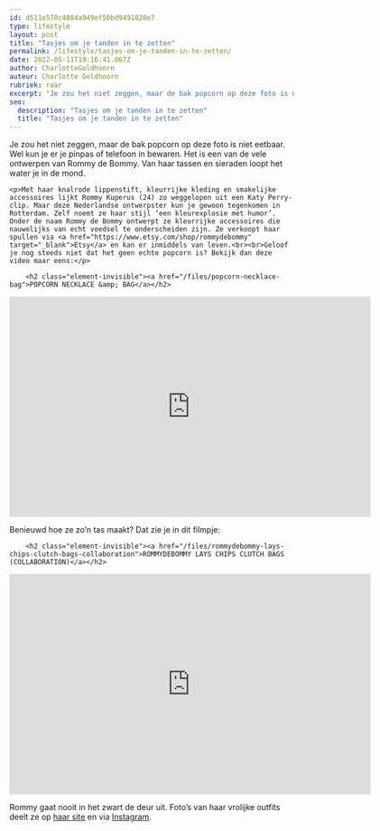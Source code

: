 ```yaml
---
id: d511e570c4084a949ef50bd9491020e7
type: lifestyle
layout: post
title: "Tasjes om je tanden in te zetten"
permalink: /lifestyle/tasjes-om-je-tanden-in-te-zetten/
date: 2022-05-11T19:16:41.067Z
author: CharlotteGoldhoorn
auteur: Charlotte Goldhoorn
rubriek: raar
excerpt: "Je zou het niet zeggen, maar de bak popcorn op deze foto is niet eetbaar. Wel kun je er je pinpas of telefoon in bewaren. Het is een van de vele ontwerpen van Rommy de Bommy. Van haar tassen en sieraden loopt het water je in de mond.  "
seo:
  description: "Tasjes om je tanden in te zetten"
  title: "Tasjes om je tanden in te zetten"
---
```

Je zou het niet zeggen, maar de bak popcorn op deze foto is niet eetbaar. Wel kun je er je pinpas of telefoon in bewaren. Het is een van de vele ontwerpen van Rommy de Bommy. Van haar tassen en sieraden loopt het water je in de mond.  

    <p>Met haar knalrode lippenstift, kleurrijke kleding en smakelijke accessoires lijkt Rommy Kuperus (24) zo weggelopen uit een Katy Perry-clip. Maar deze Nederlandse ontwerpster kun je gewoon tegenkomen in Rotterdam. Zelf noemt ze haar stijl ‘een kleurexplosie met humor’. Onder de naam Rommy de Bommy ontwerpt ze kleurrijke accessoires die nauwelijks van echt voedsel te onderscheiden zijn. Ze verkoopt haar spullen via <a href="https://www.etsy.com/shop/rommydebommy" target="_blank">Etsy</a> en kan er inmiddels van leven.<br><br>Geloof je nog steeds niet dat het geen echte popcorn is? Bekijk dan deze video maar eens:</p>
<p><div class="media media-element-container media-default"><div id="file-11989" class="file file-video file-video-youtube">

        <h2 class="element-invisible"><a href="/files/popcorn-necklace-bag">POPCORN NECKLACE &amp; BAG</a></h2>
    
  
  <div class="content">
    <div class="media-youtube-video media-element file-default media-youtube-1">
  <iframe class="media-youtube-player" width="640" height="390" title="POPCORN NECKLACE &amp; BAG" src="https://www.youtube.com/embed/APo7CbrjJx8?wmode=opaque&controls=" name="POPCORN NECKLACE &amp; BAG" frameborder="0" allowfullscreen="">Video van POPCORN NECKLACE &amp;amp; BAG</iframe>
</div>
  </div>

  
</div>
</div>
<p>Benieuwd hoe ze zo’n tas maakt? Dat zie je in dit filmpje:</p>
<p><div class="media media-element-container media-default"><div id="file-11990" class="file file-video file-video-youtube">

        <h2 class="element-invisible"><a href="/files/rommydebommy-lays-chips-clutch-bags-collaboration">ROMMYDEBOMMY LAYS CHIPS CLUTCH BAGS (COLLABORATION)</a></h2>
    
  
  <div class="content">
    <div class="media-youtube-video media-element file-default media-youtube-2">
  <iframe class="media-youtube-player" width="640" height="390" title="ROMMYDEBOMMY LAYS CHIPS CLUTCH BAGS (COLLABORATION)" src="https://www.youtube.com/embed/a229TJzO0Ro?wmode=opaque&controls=" name="ROMMYDEBOMMY LAYS CHIPS CLUTCH BAGS (COLLABORATION)" frameborder="0" allowfullscreen="">Video van ROMMYDEBOMMY LAYS CHIPS CLUTCH BAGS (COLLABORATION)</iframe>
</div>
  </div>

  
</div>
</div>
<p>Rommy gaat nooit in het zwart de deur uit. Foto’s van haar vrolijke outfits deelt ze op <a href="http://rommydebommy.com/" target="_blank">haar site</a> en via <a href="https://instagram.com/rommydebommy/" target="_blank">Instagram</a>.</p>  
